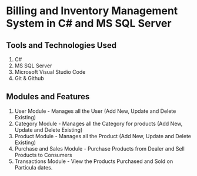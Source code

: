 # Billing and Inventory Management System in C# and MS SQL Server

## Tools and Technologies Used
1. C# 
2. MS SQL Server 
3. Microsoft Visual Studio Code
4. Git & Github 

## Modules and Features
1. User Module - Manages all the User (Add New, Update and Delete Existing)
3. Category Module - Manages all the Category for products (Add New, Update and Delete Existing)
4. Product Module - Manages all the Product (Add New, Update and Delete Existing)
5. Purchase and Sales Module - Purchase Products from Dealer and Sell Products to Consumers
6. Transactions Module - View the Products Purchased and Sold on Particula dates.

